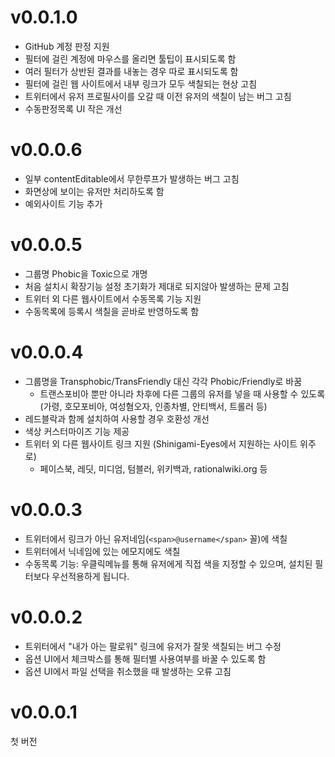 # v0.0.1.0

- GitHub 계정 판정 지원
- 필터에 걸린 계정에 마우스를 올리면 툴팁이 표시되도록 함
- 여러 필터가 상반된 결과를 내놓는 경우 따로 표시되도록 함
- 필터에 걸린 웹 사이트에서 내부 링크가 모두 색칠되는 현상 고침
- 트위터에서 유저 프로필사이를 오갈 때 이전 유저의 색칠이 남는 버그 고침
- 수동판정목록 UI 작은 개선

# v0.0.0.6

- 일부 contentEditable에서 무한루프가 발생하는 버그 고침
- 화면상에 보이는 유저만 처리하도록 함
- 예외사이트 기능 추가

# v0.0.0.5

- 그룹명 Phobic을 Toxic으로 개명
- 처음 설치시 확장기능 설정 초기화가 제대로 되지않아 발생하는 문제 고침
- 트위터 외 다른 웹사이트에서 수동목록 기능 지원
- 수동목록에 등록시 색칠을 곧바로 반영하도록 함

# v0.0.0.4

- 그룹명을 Transphobic/TransFriendly 대신 각각 Phobic/Friendly로 바꿈
  - 트랜스포비아 뿐만 아니라 차후에 다른 그룹의 유저를 넣을 때 사용할 수 있도록 (가령, 호모포비아, 여성혐오자, 인종차별, 안티백서, 트롤러 등)
- 레드블락과 함께 설치하여 사용할 경우 호환성 개선
- 색상 커스터마이즈 기능 제공
- 트위터 외 다른 웹사이트 링크 지원 (Shinigami-Eyes에서 지원하는 사이트 위주로)
  - 페이스북, 레딧, 미디엄, 텀블러, 위키백과, rationalwiki.org 등

# v0.0.0.3

- 트위터에서 링크가 아닌 유저네임(`<span>@username</span>` 꼴)에 색칠
- 트위터에서 닉네임에 있는 에모지에도 색칠
- 수동목록 기능: 우클릭메뉴를 통해 유저에게 직접 색을 지정할 수 있으며, 설치된 필터보다 우선적용하게 됩니다.

# v0.0.0.2

- 트위터에서 "내가 아는 팔로워" 링크에 유저가 잘못 색칠되는 버그 수정
- 옵션 UI에서 체크박스를 통해 필터별 사용여부를 바꿀 수 있도록 함
- 옵션 UI에서 파일 선택을 취소했을 때 발생하는 오류 고침

# v0.0.0.1

첫 버전
